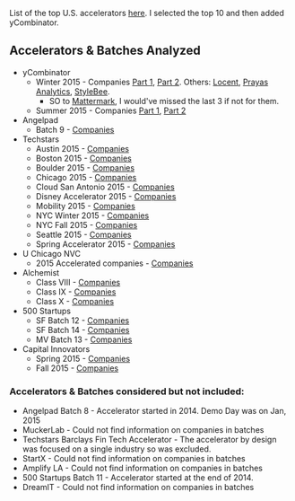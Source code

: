 List of the top U.S. accelerators [here](http://techcrunch.com/2015/03/17/these-are-the-top-20-us-accelerators/). I selected the top 10 and then added yCombinator.

## Accelerators & Batches Analyzed
* yCombinator
	* Winter 2015 - Companies [Part 1](http://techcrunch.com/2015/03/23/here-are-the-companies-that-presented-at-y-combinator-demo-day-day-1/), [Part 2](http://techcrunch.com/2015/03/24/y-combinator-demos/). Others: [Locent](http://techcrunch.com/2015/07/31/yc-backed-locent-lets-businesses-sell-products-via-text-message/), [Prayas Analytics](http://blog.ycombinator.com/prayas-analytics-yc-s15-powers-a-slash-b-testing-for-brick-and-mortar-stores), [StyleBee](http://blog.ycombinator.com/stylebee-yc-s15-sends-beauty-and-grooming-services-to-you-anytime-anywhere). 
		* SO to [Mattermark](http://mattermark.com), I would've missed the last 3 if not for them.
	* Summer 2015 - Companies [Part 1](http://techcrunch.com/2015/08/18/hardware-demo-day/), [Part 2](http://techcrunch.com/2015/08/19/here-are-the-52-startups-that-launched-at-y-combinator-summer-2015-demo-day-2/)
* Angelpad
	* Batch 9 - [Companies](http://techcrunch.com/2015/11/11/angelpad-shows-off-13-new-startups-at-sf-demo-day/)
* Techstars
	* Austin 2015 - [Companies](http://www.techstars.com/content/blog/techstars-austin-demo-day-2015/)
	* Boston 2015 - [Companies](http://www.techstars.com/content/blog/announcing-the-boston-class-of-2015/)
	* Boulder 2015 - [Companies](http://www.techstars.com/content/blog/announcing-the-2015-boulder-class/)
	* Chicago 2015 - [Companies](http://www.techstars.com/content/blog/introducing-the-10-companies-for-chicago-2015-class/)
	* Cloud San Antonio 2015 - [Companies](http://www.techstars.com/content/blog/techstars-cloud-2015-demo-day/)
	* Disney Accelerator 2015 - [Companies](http://disneyaccelerator.com/companies/)
	* Mobility 2015 - [Companies](http://www.techstars.com/content/blog/announcing-the-first-class-of-techstars-mobility-driven-by-detroit/)
	* NYC Winter 2015 - [Companies](http://www.techstars.com/content/blog/12-companies-for-winter-2015-session-in-nyc/)
	* NYC Fall 2015 - [Companies](http://www.techstars.com/content/blog/meet-14-new-techstars-companies-from-fall-2015-nyc-class/)
	* Seattle 2015 - [Companies](http://www.techstars.com/content/blog/meet-the-seattle-techstars-class-of-2015/)
	* Spring Accelerator 2015 - [Companies](http://sprintaccel.com/class-of-2015/)
* U Chicago NVC
	* 2015 Accelerated companies - [Companies](http://research.chicagobooth.edu/nvc/portfolio)
* Alchemist
	* Class VIII - [Companies](http://alchemistaccelerator.com/portfolio/)
	* Class IX - [Companies](http://alchemistaccelerator.com/portfolio/)
	* Class X - [Companies](http://alchemistaccelerator.com/portfolio/)
* 500 Startups
	* SF Batch 12 - [Companies](http://500.co/500-startups-announces-batch-12-in-san-francisco/)
	* SF Batch 14 - [Companies](http://500.co/500-startups-announces-batch-14-in-san-francisco/)
	* MV Batch 13 - [Companies](http://500.co/mountain-view-batch-13/)
* Capital Innovators
	* Spring 2015 - [Companies](http://capitalinnovators.com/blog/meet-spring-15-class/)
	* Fall 2015 - [Companies](http://eqstl.com/meet-the-5-new-startups-accepted-into-capital-innovators-fall-class/)

### Accelerators & Batches considered but not included:
* Angelpad Batch 8 - Accelerator started in 2014. Demo Day was on Jan, 2015
* MuckerLab - Could not find information on companies in batches
* Techstars Barclays Fin Tech Accelerator - The accelerator by design was focused on a single industry so was excluded.
* StartX - Could not find information on companies in batches
* Amplify LA - Could not find information on companies in batches
* 500 Startups Batch 11 - Accelerator started at the end of 2014.
* DreamIT - Could not find information on companies in batches

